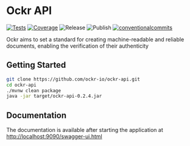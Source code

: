 # Ockr API

<p align="left">
<a href="https://ockr-io.github.io/ockr-api/coverage-report/"><img alt="Tests" src="https://github.com/ockr-io/ockr-api/actions/workflows/tests.yaml/badge.svg?branch=main" /></a>
<a href="https://ockr-io.github.io/ockr-api/coverage-report/"><img alt="Coverage" src="https://ockr-io.github.io/ockr-api/badges/jacoco.svg" /></a>
<img alt="Release" src="https://github.com/ockr-io/ockr-api/actions/workflows/release.yaml/badge.svg?branch=main" />
<img alt="Publish" src="https://github.com/ockr-io/ockr-api/actions/workflows/publish.yaml/badge.svg?branch=main" />
<a href="https://conventionalcommits.org"><img alt="conventionalcommits" src="https://img.shields.io/badge/Conventional%20Commits-1.0.0-%23FE5196?logo=conventionalcommits" /></a>
</p>

Ockr aims to set a standard for creating machine-readable and reliable documents, enabling the verification of their authenticity

## Getting Started

```zsh
git clone https://github.com/ockr-io/ockr-api.git
cd ockr-api
./mvnw clean package
java -jar target/ockr-api-0.2.4.jar
```

## Documentation

The documentation is available after starting the application at [http://localhost:9090/swagger-ui.html](http://localhost:9090/swagger-ui.html)
